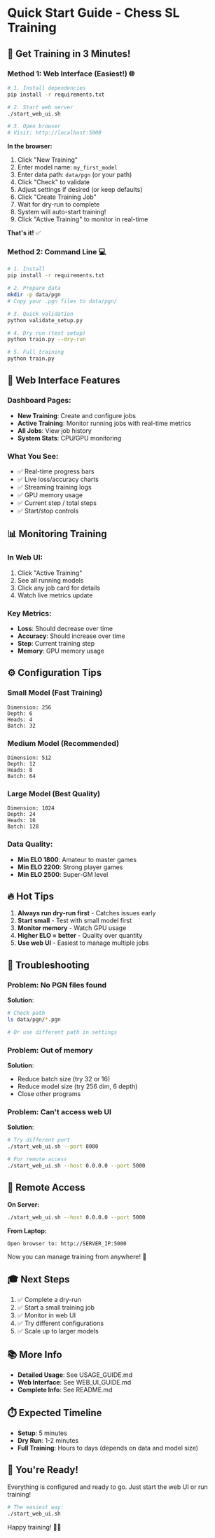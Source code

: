 # Quick Start Guide - Chess SL Training

## 🎯 Get Training in 3 Minutes!

### Method 1: Web Interface (Easiest!) 🌐

```bash
# 1. Install dependencies
pip install -r requirements.txt

# 2. Start web server
./start_web_ui.sh

# 3. Open browser
# Visit: http://localhost:5000
```

**In the browser:**
1. Click "New Training"
2. Enter model name: `my_first_model`
3. Enter data path: `data/pgn` (or your path)
4. Click "Check" to validate
5. Adjust settings if desired (or keep defaults)
6. Click "Create Training Job"
7. Wait for dry-run to complete
8. System will auto-start training!
9. Click "Active Training" to monitor in real-time

**That's it!** ✅

### Method 2: Command Line 💻

```bash
# 1. Install
pip install -r requirements.txt

# 2. Prepare data
mkdir -p data/pgn
# Copy your .pgn files to data/pgn/

# 3. Quick validation
python validate_setup.py

# 4. Dry run (test setup)
python train.py --dry-run

# 5. Full training
python train.py
```

## 🎨 Web Interface Features

### Dashboard Pages:
- **New Training**: Create and configure jobs
- **Active Training**: Monitor running jobs with real-time metrics
- **All Jobs**: View job history
- **System Stats**: CPU/GPU monitoring

### What You See:
- ✅ Real-time progress bars
- ✅ Live loss/accuracy charts
- ✅ Streaming training logs
- ✅ GPU memory usage
- ✅ Current step / total steps
- ✅ Start/stop controls

## 📊 Monitoring Training

### In Web UI:
1. Click "Active Training"
2. See all running models
3. Click any job card for details
4. Watch live metrics update

### Key Metrics:
- **Loss**: Should decrease over time
- **Accuracy**: Should increase over time
- **Step**: Current training step
- **Memory**: GPU memory usage

## ⚙️ Configuration Tips

### Small Model (Fast Training)
```
Dimension: 256
Depth: 6
Heads: 4
Batch: 32
```

### Medium Model (Recommended)
```
Dimension: 512
Depth: 12
Heads: 8
Batch: 64
```

### Large Model (Best Quality)
```
Dimension: 1024
Depth: 24
Heads: 16
Batch: 128
```

### Data Quality:
- **Min ELO 1800**: Amateur to master games
- **Min ELO 2200**: Strong player games
- **Min ELO 2500**: Super-GM level

## 🔥 Hot Tips

1. **Always run dry-run first** - Catches issues early
2. **Start small** - Test with small model first
3. **Monitor memory** - Watch GPU usage
4. **Higher ELO = better** - Quality over quantity
5. **Use web UI** - Easiest to manage multiple jobs

## 🚨 Troubleshooting

### Problem: No PGN files found
**Solution**:
```bash
# Check path
ls data/pgn/*.pgn

# Or use different path in settings
```

### Problem: Out of memory
**Solution**:
- Reduce batch size (try 32 or 16)
- Reduce model size (try 256 dim, 6 depth)
- Close other programs

### Problem: Can't access web UI
**Solution**:
```bash
# Try different port
./start_web_ui.sh --port 8080

# For remote access
./start_web_ui.sh --host 0.0.0.0 --port 5000
```

## 📱 Remote Access

**On Server:**
```bash
./start_web_ui.sh --host 0.0.0.0 --port 5000
```

**From Laptop:**
```
Open browser to: http://SERVER_IP:5000
```

Now you can manage training from anywhere! 🚀

## 🎓 Next Steps

1. ✅ Complete a dry-run
2. ✅ Start a small training job
3. ✅ Monitor in web UI
4. ✅ Try different configurations
5. ✅ Scale up to larger models

## 📚 More Info

- **Detailed Usage**: See USAGE_GUIDE.md
- **Web Interface**: See WEB_UI_GUIDE.md
- **Complete Info**: See README.md

## ⏱️ Expected Timeline

- **Setup**: 5 minutes
- **Dry Run**: 1-2 minutes
- **Full Training**: Hours to days (depends on data and model size)

## 🎉 You're Ready!

Everything is configured and ready to go. Just start the web UI or run training!

```bash
# The easiest way:
./start_web_ui.sh
```

Happy training! 🚀🎯
